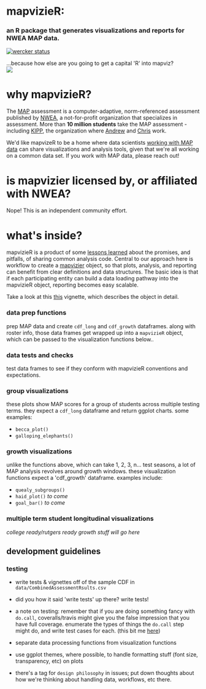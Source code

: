 # mapvizieR:
### an R package that generates visualizations and reports for NWEA MAP data.

[![wercker status](https://app.wercker.com/status/9148019dd43b8d0b5bd8f88f8ba51e37/m "wercker status")](https://app.wercker.com/project/bykey/9148019dd43b8d0b5bd8f88f8ba51e37)

...because how else are you going to get a capital 'R' into mapviz?
<br><img src="https://upload.wikimedia.org/wikipedia/commons/thumb/0/0e/Arolsen_Klebeband_02_327.jpg/255px-Arolsen_Klebeband_02_327.jpg">

# why mapvizieR?
The [MAP](https://www.nwea.org/assessments/map/) assessment is a computer-adaptive, norm-referenced assessment published by [NWEA](https://www.nwea.org/about/), a not-for-profit organization that specializes in assessment.
More than **10 million students** take the MAP assessment - including [KIPP](http://www.kipp.org/), the organization where [Andrew](https://twitter.com/moneywithwings) and [Chris](https://www.linkedin.com/in/chrishaid) work.

We'd like mapvizeR to be a home where data scientists [working with MAP data](https://github.com/search?l=r&q=testritscore&type=Code&utf8=%E2%9C%93) can share visualizations and analysis tools, given that we're all working on a common data set.  If you work with MAP data, please reach out!

# is mapvizier licensed by, or affiliated with NWEA?
Nope!  This is an independent community effort.  

# what's inside?
mapvizieR is a product of some [lessons learned](https://github.com/almartin82/MAP-visuals) about the promises, and pitfalls, of sharing common analysis code.  Central to our approach here is workflow to create a [mapvizier](https://github.com/almartin82/MAP-visuals/blob/master/R/mapvizier.R) object, so that plots, analysis, and reporting can benefit from clear definitions and data structures.  The basic idea is that if each participating entity can build a data loading pathway into the mapvizieR object, reporting becomes easy scalable.  

Take a look at this [this](https://github.com/almartin82/mapvizieR/blob/master/vignettes/mapvizieR_object.Rmd) vignette, which describes the object in detail.

### data prep functions
prep MAP data and create `cdf_long` and `cdf_growth` dataframes.
along with roster info, those data frames get wrapped up into a `mapvizieR` object, which can be passed to the visualization functions below..

### data tests and checks
test data frames to see if they conform with mapvizieR conventions and expectations.

### group visualizations
these plots show MAP scores for a group of students across multiple testing terms.  they expect a `cdf_long` dataframe and return ggplot charts.  some examples:

- `becca_plot()`
- `galloping_elephants()`


### growth visualizations
unlike the functions above, which can take 1, 2, 3, n... test seasons, a lot of MAP analysis revolves around growth windows.  these visualization functions expect a 'cdf_growth' dataframe.  examples include:

- `quealy_subgroups()`
- `haid_plot()` _to come_
- `goal_bar()`  _to come_

### multiple term student longitudinal visualizations
_college ready/rutgers ready growth stuff will go here_

## development guidelines

### testing
- write tests & vignettes off of the sample CDF in `data/CombinedAssessmentRsults.csv`

- did you how it said 'write tests' up there?  write tests!

- a note on testing: remember that if you are doing something fancy with `do.call`, coveralls/travis might give you the false impression that you have full coverage.  enumerate the types of things the `do.call` step might do, and write test cases for each.  (this bit me [here](https://github.com/almartin82/mapvizieR/blob/7bc5199bb8d7f2100ce809618d61011e509d4bf8/R/cdf_prep.R#L90))

- separate data processing functions from visualization functions

- use ggplot themes, where possible, to handle formatting stuff (font size, transparency, etc) on plots

- there's a tag for `design philosophy` in issues; put down thoughts about how we're thinking about handling data, workflows, etc there.

